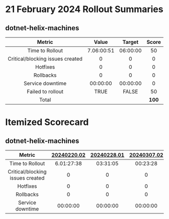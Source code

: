 # 21 February 2024 Rollout Summaries

## dotnet-helix-machines

|              Metric              |   Value  |  Target  |   Score   |
|:--------------------------------:|:--------:|:--------:|:---------:|
| Time to Rollout                  | 7.06:00:51 | 06:00:00 |     50     |
| Critical/blocking issues created |     0    |    0     |     0     |
| Hotfixes                         |     0    |    0     |     0     |
| Rollbacks                        |     0    |    0     |     0     |
| Service downtime                 | 00:00:00 | 00:00:00 |     0     |
| Failed to rollout                |   TRUE  |   FALSE  |     50     |
| Total                            |          |          |   **100**   |


# Itemized Scorecard

## dotnet-helix-machines

| Metric | [20240220.02](https://dev.azure.com/dnceng/7ea9116e-9fac-403d-b258-b31fcf1bb293/_build/results?buildId=2384122) | [20240228.01](https://dev.azure.com/dnceng/7ea9116e-9fac-403d-b258-b31fcf1bb293/_build/results?buildId=2389889) | [20240307.02](https://dev.azure.com/dnceng/7ea9116e-9fac-403d-b258-b31fcf1bb293/_build/results?buildId=2397527) | [20240312.01](https://dev.azure.com/dnceng/7ea9116e-9fac-403d-b258-b31fcf1bb293/_build/results?buildId=2402200) |
|:-----:|:-----:|:-----:|:-----:|:-----:|
| Time to Rollout | 6.01:27:38 | 03:31:05 | 00:23:28 | 1.00:38:40 |
| Critical/blocking issues created | 0 | 0 | 0 | 0 |
| Hotfixes | 0 | 0 | 0 | 0 |
| Rollbacks | 0 | 0 | 0 | 0 |
| Service downtime | 00:00:00 | 00:00:00 | 00:00:00 | 00:00:00 |

